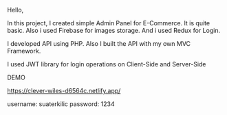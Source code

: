 Hello,

In this project, I created simple Admin Panel for E-Commerce. It is quite basic. Also i used Firebase for images storage. And i used Redux for Login.

I developed API using PHP. Also I built the API with my own MVC Framework.

I used JWT library for login operations on Client-Side and Server-Side

DEMO

https://clever-wiles-d6564c.netlify.app/

username: suaterkilic
password: 1234
